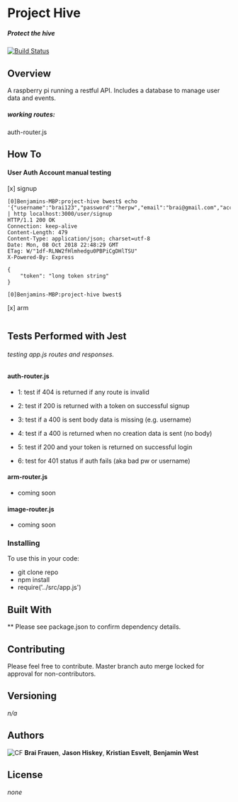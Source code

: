 # Project Hive
##### Protect the hive
[![Build Status](https://travis-ci.com/bgwest/project-hive.svg?branch=development)](https://travis-ci.com/bgwest/project-hive)
## Overview

A raspberry pi running a restful API. Includes a database to manage user data and events.

##### working routes:

auth-router.js

## How To

#### User Auth Account manual testing

[x] signup

```
[0]Benjamins-MBP:project-hive bwest$ echo '{"username":"brai123","password":"herpw","email":"brai@gmail.com","accesscode":"6542"}' | http localhost:3000/user/signup
HTTP/1.1 200 OK
Connection: keep-alive
Content-Length: 479
Content-Type: application/json; charset=utf-8
Date: Mon, 08 Oct 2018 22:48:29 GMT
ETag: W/"1df-RLNW2fHlmhedgu0PBPiCgDHlTSU"
X-Powered-By: Express

{
    "token": "long token string"
}

[0]Benjamins-MBP:project-hive bwest$
```

[x] arm

```

```


## Tests Performed with Jest

###### testing app.js routes and responses.

#### auth-router.js

* 1: test if 404 is returned if any route is invalid

* 2: test if 200 is returned with a token on successful signup

* 3: test if a 400 is sent body data is missing (e.g. username)

* 4: test if a 400 is returned when no creation data is sent (no body)

* 5: test if 200 and your token is returned on successful login

* 6: test for 401 status if auth fails (aka bad pw or username)

#### arm-router.js

* coming soon

#### image-router.js

* coming soon

### Installing

To use this in your code:

- git clone repo 
- npm install 
- require('../src/app.js')

## Built With

** Please see package.json to confirm dependency details.

## Contributing

Please feel free to contribute. Master branch auto merge locked for approval for non-contributors.

## Versioning

*n/a*

## Authors

![CF](http://i.imgur.com/7v5ASc8.png) **Brai Frauen**, **Jason Hiskey**, **Kristian Esvelt**, **Benjamin West**

## License

*none*
